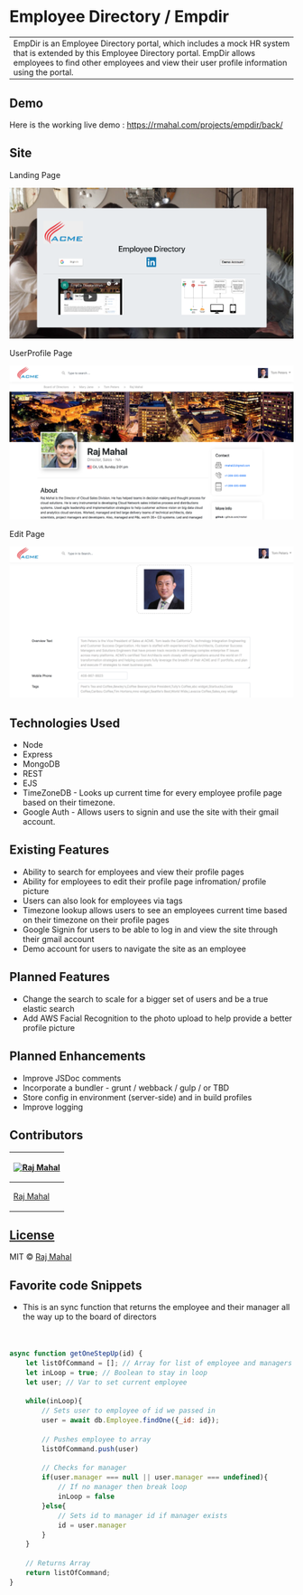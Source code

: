 # Employee Directory / Empdir
<table>
<tr>
<td>
EmpDir is an Employee Directory portal, which includes a mock HR system that is extended by this Employee Directory portal. EmpDir allows employees to find other employees and view their user profile information using the portal.
</td>
</tr>
</table>


## Demo
Here is the working live demo :  https://rmahal.com/projects/empdir/back/


## Site

Landing Page

![Landing Page Image](https://raw.githubusercontent.com/rmahal/FINAL-PROJECT-WDI/master/back/public/img/readmepics/indexPic.png?raw=true "Landing Page Image")

UserProfile Page

![UserProfile Page Image](https://raw.githubusercontent.com/rmahal/FINAL-PROJECT-WDI/master/back/public/img/readmepics/userProfilePic.png?raw=true "UserProfile Page Image")

Edit Page

![Edit Page Image](https://raw.githubusercontent.com/rmahal/FINAL-PROJECT-WDI/master/back/public/img/readmepics/editPic.png?raw=true "Edit Page Image")


## Technologies Used

* Node
* Express
* MongoDB
* REST
* EJS
* TimeZoneDB - Looks up current time for every employee profile page based on their timezone.
* Google Auth - Allows users to signin and use the site with their gmail account.


## Existing Features

* Ability to search for employees and view their profile pages
* Ability for employees to edit their profile page infromation/ profile picture
* Users can also look for employees via tags
* Timezone lookup allows users to see an employees current time based on their timezone on their profile pages
* Google Signin for users to be able to log in and view the site through their gmail account
* Demo account for users to navigate the site as an employee




## Planned Features

* Change the search to scale for a bigger set of users and be a true elastic search
* Add AWS Facial Recognition to the photo upload to help provide a better profile picture

## Planned Enhancements
* Improve JSDoc comments 
* Incorporate a bundler  - grunt / webback / gulp / or TBD
* Store config in environment (server-side) and in build profiles
* Improve logging 

## Contributors

<table>
<thead>
<tr>
<th>

[![Raj Mahal](https://avatars0.githubusercontent.com/u/15217218?s=460&v=4)](https://github.com/rmahal)
</th>
</tr>
</thead>
<tbody>
<tr>
<td>

[Raj Mahal ](https://github.com/rmahal) 
</td>
</tr>
</tbody>
</table>


## [License](https://github.com/rmahal/FINAL-PROJECT-WDI/blob/master/LICENSE.md)

MIT © [Raj Mahal ](https://github.com/rmahal)


## Favorite code Snippets

* This is an sync function that returns the employee and their manager all the way up to the board of directors

```javascript                       


async function getOneStepUp(id) {
    let listOfCommand = []; // Array for list of employee and managers
    let inLoop = true; // Boolean to stay in loop
    let user; // Var to set current employee
    
    while(inLoop){
        // Sets user to employee of id we passed in
        user = await db.Employee.findOne({_id: id});

        // Pushes employee to array
        listOfCommand.push(user)

        // Checks for manager
        if(user.manager === null || user.manager === undefined){
            // If no manager then break loop
            inLoop = false
        }else{
            // Sets id to manager id if manager exists
            id = user.manager
        }
    }

    // Returns Array
    return listOfCommand;
}


```